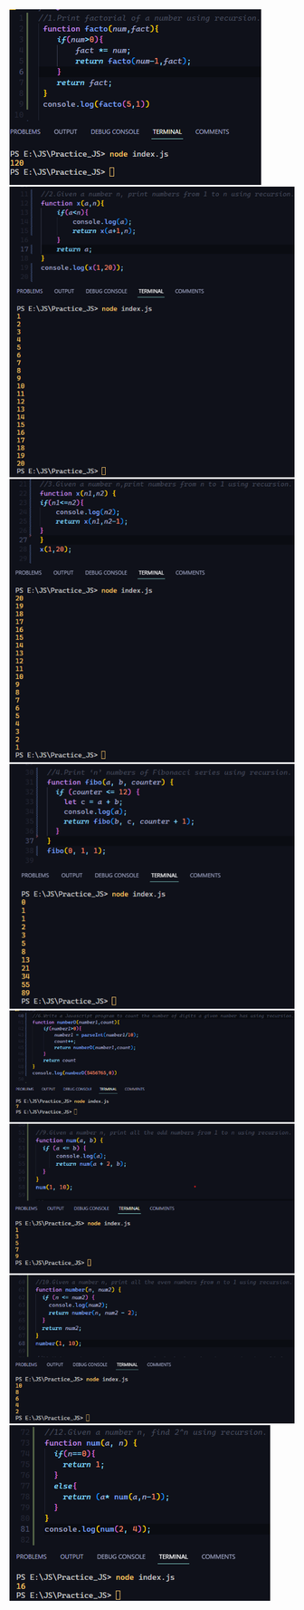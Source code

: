 <img src= "ques1.png">
<img src= "ques2.png">
<img src= "ques3.png">
<img src= "ques4.png">
<img src= "ques6.png">
<img src= "ques9.png">
<img src= "ques10.png">
<img src= "ques12.png">